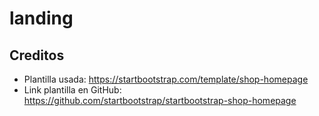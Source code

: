 # landing


## Creditos
* Plantilla usada: https://startbootstrap.com/template/shop-homepage
* Link plantilla en GitHub: https://github.com/startbootstrap/startbootstrap-shop-homepage

